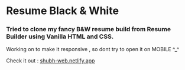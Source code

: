 # Resume Black & White

### Tried to clone my fancy B&W resume build from Resume Builder using Vanilla HTML and CSS.
Working on to make it responsive , so dont try to open it on MOBILE ^_^ 

Check it out : [shubh-web.netlify.app](https://simplyshubh.me)
